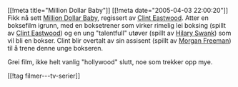 [[!meta  title="Million Dollar Baby"]]
[[!meta  date="2005-04-03 22:00:20"]]
Fikk nå sett <a href="http://www.imdb.com/title/tt0405159/">Million Dollar Baby</a>, regissert av <a href="http://www.imdb.com/name/nm0000142/">Clint Eastwood</a>. Atter en boksefilm igrunn, med en boksetrener som virker rimelig lei boksing (spillt av <a href="http://www.imdb.com/name/nm0000142/">Clint Eastwood</a>) og en ung "talentfull" utøver (spillt av <a href="http://www.imdb.com/name/nm0005476/">Hilary Swank</a>) som vil bli en bokser. Clint blir overtalt av sin assisent (spillt av <a href="http://www.imdb.com/name/nm0000151/">Morgan Freeman</a>) til å trene denne unge bokseren.

Grei film, ikke helt vanlig "hollywood" slutt, noe som trekker opp mye.

[[!tag  filmer---tv-serier]]